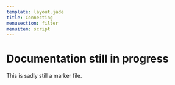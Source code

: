 ```yaml
---
template: layout.jade
title: Connecting
menusection: filter
menuitem: script
---
```



# Documentation still in progress

This is sadly still a marker file.

